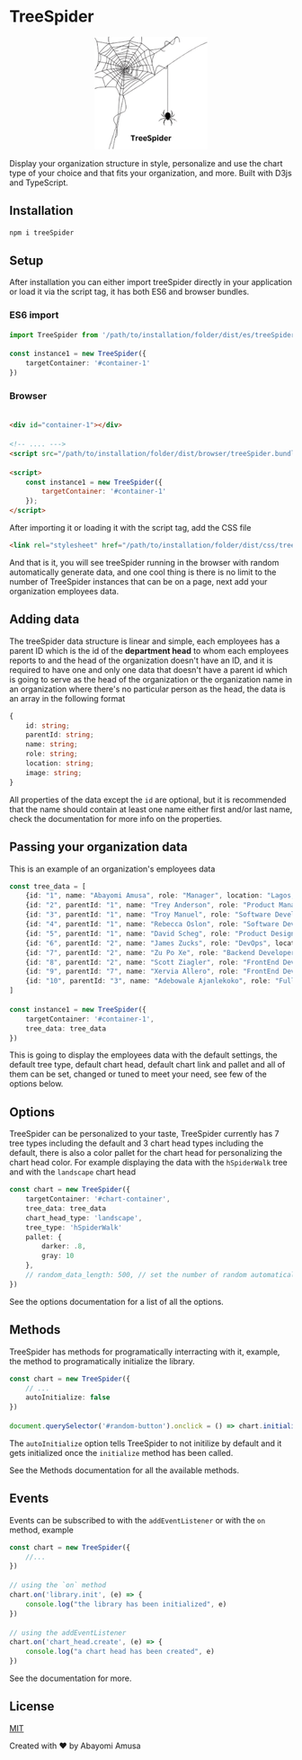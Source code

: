 # TreeSpider

<div align="center">
    <img src="https://github.com/paulosabayomi/treeSpider/blob/main/res/treeSpider.png" alt="TreeSpider logo" width="200" style="object-fit: contain; justify-self:center;"/>
</div>

<!-- [START BADGES] -->
<!-- Please keep comment here to allow auto update -->
<!-- [END BADGES] -->

Display your organization structure in style, personalize and use the chart type of your choice and that fits your organization, and more. Built with D3js and TypeScript.

## Installation

```bash
npm i treeSpider
```

## Setup

After installation you can either import treeSpider directly in your application or load it via the script tag, it has both ES6 and browser bundles.

### ES6 import

```ts
import TreeSpider from '/path/to/installation/folder/dist/es/treeSpider.bundle.min.js'

const instance1 = new TreeSpider({
    targetContainer: '#container-1'
})
```

### Browser

```html

<div id="container-1"></div>

<!-- .... --->
<script src="/path/to/installation/folder/dist/browser/treeSpider.bundle.min.js"></script>

<script>
    const instance1 = new TreeSpider({
        targetContainer: '#container-1'
    });
</script>

```

After importing it or loading it with the script tag, add the CSS file

```html
<link rel="stylesheet" href="/path/to/installation/folder/dist/css/treeSpider.css">
```

And that is it, you will see treeSpider running in the browser with random automatically generate data, and one cool thing is there is no limit to the number of TreeSpider instances that can be on a page, next add your organization employees data.

## Adding data

The treeSpider data structure is linear and simple, each employees has a parent ID which is the id of the **department head** to whom each employees reports to and the head of the organization doesn't have an ID, and it is required to have one and only one data that doesn't have a parent id which is going to serve as the head of the organization or the organization name in an organization where there's no particular person as the head, the data is an array in the following format

```ts
{
    id: string; 
    parentId: string; 
    name: string; 
    role: string; 
    location: string;
    image: string;
}
```

All properties of the data except the `id` are optional, but it is recommended that the name should contain at least one name either first and/or last name, check the documentation for more info on the properties.  
  
## Passing your organization data

This is an example of an organization's employees data

```ts
const tree_data = [
    {id: "1", name: "Abayomi Amusa", role: "Manager", location: "Lagos, Nigeria"},
    {id: "2", parentId: "1", name: "Trey Anderson", role: "Product Manager", location: "California, United States"},
    {id: "3", parentId: "1", name: "Troy Manuel", role: "Software Developer", location: "Alberta, Canada"},
    {id: "4", parentId: "1", name: "Rebecca Oslon", role: "Software Developer", location: "London, United Kingdom"},
    {id: "5", parentId: "1", name: "David Scheg", role: "Product Designer", location: "Jiaozian, China"},
    {id: "6", parentId: "2", name: "James Zucks", role: "DevOps", location: "Accra, Ghana"},
    {id: "7", parentId: "2", name: "Zu Po Xe", role: "Backend Developer", location: "Johanesburg, South Africa"},
    {id: "8", parentId: "2", name: "Scott Ziagler", role: "FrontEnd Developer Intern"},
    {id: "9", parentId: "7", name: "Xervia Allero", role: "FrontEnd Developer Intern"},
    {id: "10", parentId: "3", name: "Adebowale Ajanlekoko", role: "Fullstack Developer"},
]

const instance1 = new TreeSpider({
    targetContainer: '#container-1',
    tree_data: tree_data
})
```

This is going to display the employees data with the default settings, the default tree type, default chart head, default chart link and pallet and all of them can be set, changed or tuned to meet your need, see few of the options below. 

## Options

TreeSpider can be personalized to your taste, TreeSpider currently has 7 tree types including the default and 3 chart head types including the default, there is also a color pallet for the chart head for personalizing the chart head color. For example displaying the data with the `hSpiderWalk` tree and with the `landscape` chart head

```ts
const chart = new TreeSpider({
    targetContainer: '#chart-container',
    tree_data: tree_data
    chart_head_type: 'landscape',
    tree_type: 'hSpiderWalk'
    pallet: {
        darker: .8,
        gray: 10
    },
    // random_data_length: 500, // set the number of random automatically generated employee data
})
```

See the options documentation for a list of all the options.

## Methods

TreeSpider has methods for programatically interracting with it, example, the method to programatically initialize the library.

```ts
const chart = new TreeSpider({
    // ...
    autoInitialize: false
})

document.querySelector('#random-button').onclick = () => chart.initialize()
```

The `autoInitialize` option tells TreeSpider to not initilize by default and it gets initialized once the `initialize` method has been called.  
  
See the Methods documentation for all the available methods.

## Events

Events can be subscribed to with the `addEventListener` or with the `on` method, example

```ts
const chart = new TreeSpider({
    //...
})

// using the `on` method
chart.on('library.init', (e) => {
    console.log("the library has been initialized", e)
})

// using the addEventListener
chart.on('chart_head.create', (e) => {
    console.log("a chart head has been created", e)
})

```

See the documentation for more.

## License

[MIT](https://github.com/paulosabayomi/treeSpider/blob/main/README.md)  
  
Created with :heart: by Abayomi Amusa
